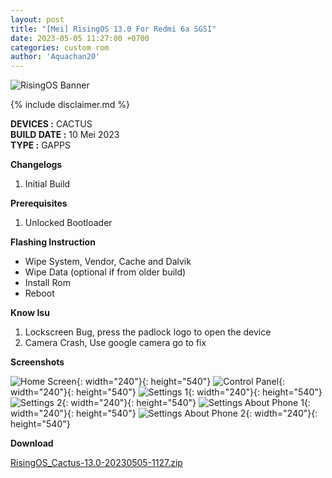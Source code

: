 ```yaml
---
layout: post
title: "[Mei] RisingOS 13.0 For Redmi 6a SGSI"
date: 2023-05-05 11:27:00 +0700
categories: custom rom
author: 'Aquachan20'
---
```

![RisingOS Banner](/assets/images/banner/risingos.jpg)

{% include disclaimer.md %}

**DEVICES :** CACTUS<br>
**BUILD DATE :** 10 Mei 2023<br>
**TYPE :** GAPPS

**Changelogs**
<ol>
    <li>Initial Build</li>
</ol>

**Prerequisites**
<ol>
    <li>Unlocked Bootloader</li>
</ol>

**Flashing Instruction**
<ul>
    <li>Wipe System, Vendor, Cache and Dalvik</li>
    <li>Wipe Data (optional if from older build)</li>
    <li>Install Rom</li>
    <li>Reboot</li>
</ul>

**Know Isu**
<ol>
    <li>Lockscreen Bug, press the padlock logo to open the device</li>
    <li>Camera Crash, Use google camera go to fix</li>
</ol>

**Screenshots**

![Home Screen](/assets/images/screenshots/2023/Mei/05/rising-1.jpg){: width="240"}{: height="540"}
![Control Panel](/assets/images/screenshots/2023/Mei/05/rising-2.jpg){: width="240"}{: height="540"}
![Settings 1](/assets/images/screenshots/2023/Mei/05/rising-3.jpg){: width="240"}{: height="540"}
![Settings 2](/assets/images/screenshots/2023/Mei/05/rising-4.jpg){: width="240"}{: height="540"}
![Settings About Phone 1](/assets/images/screenshots/2023/Mei/05/rising-5.jpg){: width="240"}{: height="540"}
![Settings About Phone 2](/assets/images/screenshots/2023/Mei/05/rising-6.jpg){: width="240"}{: height="540"}

**Download**

[RisingOS_Cactus-13.0-20230505-1127.zip](https://t.me/Cactus_Indonesia/1035814)




